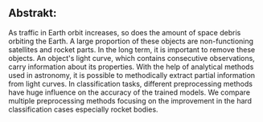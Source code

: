 
Abstrakt:
------------------
As traffic in Earth orbit increases, so does the amount of space debris orbiting the Earth. A large
proportion of these objects are non-functioning satellites and rocket parts. In the long term, it is important
to remove these objects.  An object's light curve, which contains consecutive observations, carry
information about its properties. With the help of analytical methods used in astronomy, it is possible
to methodically extract partial information from light curves. In classification tasks, different preprocessing methods have huge
influence on the accuracy of the trained models. We compare multiple preprocessing methods focusing on
the improvement in the hard classification cases especially rocket bodies.


